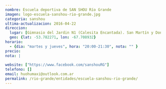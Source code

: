 ```yaml
---
nombre: Escuela deportiva de SAN SHOU Río Grande
imagen: logo-escuela-sanshou-rio-grande.jpg
categoria: sanshou
ultima-actualizacion: 2016-04-22
direccion: 
  lugar: [Gimnasio del Jardin N1 (Calesita Encantada). San Martín y Don Bosco.]
  geo: {lat: -53.782271, lon: -67.708932}
horario: 
  - {dia: "martes y jueves", hora: "20:00-21:30", nota: "" }
precio: 
nota: | 
  
website: ["https://www.facebook.com/sanshouRG"]
telefono: []
email: huohumaxi@outlook.com.ar
permalink: /rio-grande/entidades/escuela-sanshou-rio-grande/
---
```


